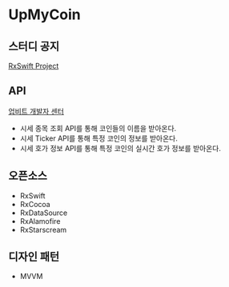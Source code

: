 # UpMyCoin

## 스터디 공지

[RxSwift Project](https://www.notion.so/RxSwift-Project-c0be7d822daa4a0d8df5fd3f582b1eda) 

## API

[업비트 개발자 센터](https://docs.upbit.com/reference)

- 시세 종목 조회 API를 통해 코인들의 이름을 받아온다.
- 시세 Ticker API를 통해 특정 코인의 정보를 받아온다.
- 시세 호가 정보 API를 통해 특정 코인의 실시간 호가 정보를 받아온다.

## 오픈소스

- RxSwift
- RxCocoa
- RxDataSource
- RxAlamofire
- RxStarscream

## 디자인 패턴
- MVVM
